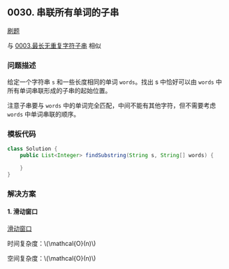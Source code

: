 <script src="https://cdn.bootcss.com/mathjax/2.7.7/MathJax.js?config=TeX-AMS-MML_HTMLorMML"></script>

## 0030. 串联所有单词的子串

[刷题](qu0030/solu/Solution.java)

与 [0003.最长无重复字符子串](../../leetcode/twopointers/0003.最长无重复字符子串.md) 相似

### 问题描述

给定一个字符串 `s` 和一些长度相同的单词 `words`。找出 s 中恰好可以由 `words` 中所有单词串联形成的子串的起始位置。

注意子串要与 `words` 中的单词完全匹配，中间不能有其他字符，但不需要考虑 `words` 中单词串联的顺序。

### 模板代码

``` java
class Solution {
    public List<Integer> findSubstring(String s, String[] words) {

    }
}
```

### 解决方案

#### 1. 滑动窗口

[滑动窗口](qu0030/solu1/Solution.java)

时间复杂度：\\(\mathcal{O}(n)\\)

空间复杂度：\\(\mathcal{O}(n)\\)
